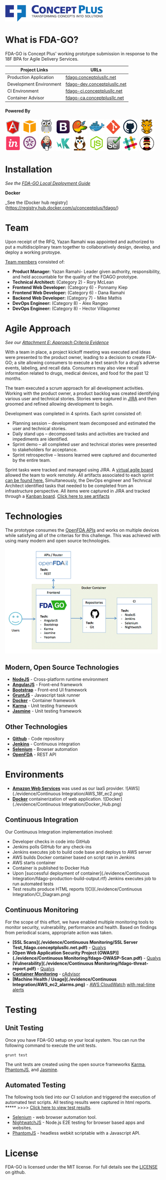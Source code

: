 ![<Concept Plus>](./app/images/cp-full-logo-colored-315x53.png)

# What is FDA-GO?

FDA-GO is Concept Plus' working prototype submission in response to the 18F BPA for Agile Delivery Services. 

Project Links  | URLs 
 ------------- | ------------- 
 Production Application    | [fdago.conceptplusllc.net](https://fdago.conceptplusllc.net) 
 Development Environment    | [fdago-dev.conceptplusllc.net](https://fdago-dev.conceptplusllc.net) 
 CI Environment   | [fdago-ci.conceptplusllc.net](https://fdago-ci.conceptplusllc.net)
 Container Advisor  | [fdago-ca.conceptplusllc.net](https://fdago-ca.conceptplusllc.net)

#### Powered By

![AngularJS](./app/images/angular.png)
![AWS](./app/images/aws.png)
![cAdvisor](./app/images/cadvisor.png)
![Bootstrap](./app/images/bootstrap.png)
![Bower](./app/images/bower.png)
![Docker](./app/images/docker.png)
![Git](./app/images/git.png)
![Github](./app/images/github.png)
![Grunt](./app/images/grunt.png)
![InVision](./app/images/invision.png)
![Jasmine](./app/images/jasmine.png)
![Jenkins](./app/images/jenkins.png)
![KarmaJS](./app/images/karma.png)
![NightwatchJS](./app/images/nightwatch.png)
![NodeJS](./app/images/nodejs.png)
![Selenium](./app/images/selenium.png)
![Slack](./app/images/slack.png)
![Yeoman](./app/images/yeoman.png)

# Installation

_See the [FDA-GO Local Deployment Guide](./LOCAL_DEPLOYMENT.md)_

**Docker**  
  
_See the (Docker hub registry](https://registry.hub.docker.com/u/conceptplus/fdago/)

# Team

Upon receipt of the RFQ, Yazan Ramahi was appointed and authorized to put a multidisciplinary team together to collaboratively design, develop, and deploy a working protoype.

[Team members](./evidence/Team) consisted of:
* **Product Manager:** Yazan Ramahi- Leader given authority, responsibility, and held accountable for the quality of the FDAGO prototype.
* **Technical Architect:** (Category 2) - Rory McLean 
* **Frontend Web Developer:** (Category 6) - Ponnamy Kiep 
* **Frontend Web Developer:** (Category 6) - Dana Ramahi 
* **Backend Web Developer:** (Category 7) - Mike Mathis 
* **DevOps Engineer:** (Category 8) - Alex Rangeo 
* **DevOps Engineer:** (Category 8) - Hector Villagomez 

# Agile Approach

_See our [Attachment E: Approach Criteria Evidence](./APPROACH_CRITERIA_EVIDENCE.md)_

With a team in place, a project kickoff meeting was executed and ideas were presented to the product owner, leading to a decision to create FDA-GO; a site allowing consumers to execute a text search for a drug’s adverse events, labeling, and recall data. Consumers may also view recall information related to drugs, medical devices, and food for the past 12 months.

The team executed a scrum approach for all development activities. Working with the product owner, a product backlog was created identifying various user and technical stories.  Stories were captured in [JIRA](https://www.atlassian.com/software/jira) and then groomed and refined allowing development to begin.

Development was completed in 4 sprints. Each sprint consisted of: 
 * Planning session – development team decomposed and estimated the user and technical stories. 
 * Daily stand ups – decomposed tasks and activities are tracked and impediments are identified.
 * Sprint demo – all completed user and technical stories were presented to stakeholders for acceptance. 
 * Sprint retrospective – lessons learned were captured and documented by the entire team.

Sprint tasks were tracked and managed using JIRA. A [virtual agile board](https://github.com/concept-plus/fda-go/blob/BPA-57-1.0-open/evidence/Sprint_Docs/Sprint%202/Sprint_2_WIP_1.png) allowed the team to work remotely. All artifacts associated to each sprint [can be found here.](https://github.com/concept-plus/fda-go/blob/BPA-57-1.0-open/evidence/Sprint_Docs)
Simultaneously, the DevOps engineer and Technical Architect identified tasks that needed to be completed from an infrastructure perspective. All items were captured in JIRA and tracked through a [Kanban board](./evidence/Operational_Tasks). [Click here to see artifacts](https://github.com/concept-plus/fda-go/blob/BPA-57-1.0-open/evidence/Sprint_Docs)

# Technologies

The prototype consumes the [OpenFDA APIs](http://open.fda.gov) and works on multiple devices while satisfying all of the criterias for this challenge. This was achieved with using many modern and open source technologies.

![Architecture](./evidence/architecture.png)

## Modern, Open Source Technologies

* **[NodeJS](http://nodejs.org)** - Cross-platform runtime environment
* **[AngularJS](https://angularjs.org/)** - Front-end framework
* **[Bootstrap](http://getbootstrap.com)** - Front-end UI framework
* **[GruntJS](http://gruntjs.com/)** - Javascript task runner
* **[Docker](http://docker.com)** - Container framework
* **[Karma](http://http://karma-runner.github.io/)** - Unit testing framework
* **[Jasmine](http://jasmine.github.io/)** - Unit testing framework

## Other Technologies

* **[Github](http://github.com)** - Code repository
* **[Jenkins](https://jenkins-ci.org/)** - Continuous integration
* **[Selenium](http://www.seleniumhq.org/)** - Browser automation
* **[OpenFDA](http://open.fda.gov)** - REST API

# Environments

* **[Amazon Web Services](http://aws.amazon.com)** was used as our IaaS provider.
![AWS](./evidence/Continuous Integration/AWS_18f_ec2.png)
* **[Docker](http://docker.com)** containerization of web application.
![Docker](./evidence/Continuous Integration/Docker_Hub.png)

## Continuous Integration

Our Continuous Integration implementation involved:
* Developer checks in code into GitHub
* Jenkins polls GitHub for any check-ins
* Jenkins executes job to build code base and deploys to AWS server
* AWS builds Docker container based on script ran in Jenkins
* AWS starts container
* Container is published to Docker Hub
* Upon [successful deployment of container](./evidence/Continuous Integration/fdago-production-build-output.rtf) Jenkins executes job to run automated tests
* Test results produce HTML reports
![CI](./evidence/Continuous Integration/CI_Diagram.png)

## Continuous Monitoring

For the scope of this effort, we have enabled multiple monitoring tools to monitor security, vulnerability, performance and health. Based on findings from periodical scans, appropriate action was taken.

* **[SSL Scans](./evidence/Continuous Monitoring/SSL Server Test_fdago.conceptplusllc.net.pdf)** - [Qualys](https://www.qualys.com/free-tools-trials/security-at-your-fingertips/)
* **[Open Web Application Security Project (OWASP)](./evidence/Continuous Monitoring/fdago-OWASP-Scan.pdf)** - [Qualys](https://www.qualys.com/free-tools-trials/security-at-your-fingertips/)
* **[Vulnerability](./evidence/Continuous Monitoring/fdago-threat-report.pdf)** - [Qualys](https://www.qualys.com/free-tools-trials/security-at-your-fingertips/)
* **[Container Monitoring](https://github.com/concept-plus/fda-go/blob/BPA-57-1.0-open/evidence/Continuous%20Monitoring/cAdvisorEvidence.docx?raw=true)** - [cAdvisor](https://github.com/google/cadvisor)
* **[Machine Health / Usage](./evidence/Continuous Integration/AWS_ec2_alarms.png)** - [AWS CloudWatch](http://aws.amazon.com/cloudwatch/) [with real-time alerts](./evidence/ALARMUSNVirginia.pdf)

# Testing

## Unit Testing

Once you have FDA-GO setup on your local system. You can run the following command to execute the unit tests.
```
grunt test
```
The unit tests are created using the open source frameworks [Karma](http://karma-runner.github.io/0.12/index.html), [PhantomJS](http://phantomjs.org/), and [Jasmine](http://jasmine.github.io/).

## Automated Testing

The following tools tied into our CI solution and triggered the execution of automated test scripts. All testing results were captured in html reports.  ***** >>>> [Click here to view test results]().

* [Selenium](http://www.seleniumhq.org/) - web browser automation tool.
* [NightwatchJS](http://www.nightwatchjs.org/) - Node.js E2E testing for browser based apps and websites.
* [PhantomJS](http://phantomjs.org/) - headless webkit scriptable with a Javascript API.


# License

FDA-GO is licensed under the MIT license. For full details see the [LICENSE](./LICENSE.md) on github.

